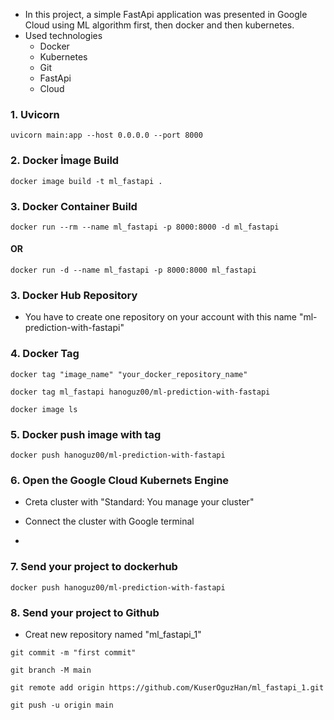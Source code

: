 - In this project, a simple FastApi application was presented in Google Cloud using ML algorithm first, then docker and then kubernetes.
- Used technologies
    - Docker
    - Kubernetes
    - Git
    - FastApi
    - Cloud

### 1. Uvicorn

```
uvicorn main:app --host 0.0.0.0 --port 8000
```

### 2. Docker İmage Build

```
docker image build -t ml_fastapi .
```

### 3. Docker Container Build

```
docker run --rm --name ml_fastapi -p 8000:8000 -d ml_fastapi
```
#### OR

```
docker run -d --name ml_fastapi -p 8000:8000 ml_fastapi
```

### 3. Docker Hub Repository

- You have to create one repository on your account with this name "ml-prediction-with-fastapi"

### 4. Docker Tag
```
docker tag "image_name" "your_docker_repository_name"
```
```
docker tag ml_fastapi hanoguz00/ml-prediction-with-fastapi
```
```
docker image ls
```

### 5. Docker push image with tag

```
docker push hanoguz00/ml-prediction-with-fastapi
```


### 6. Open the Google Cloud Kubernets Engine

- Creta cluster with "Standard: You manage your cluster"

- Connect the cluster with Google terminal

- 

### 7. Send your project to dockerhub

```
docker push hanoguz00/ml-prediction-with-fastapi
```

### 8. Send your project to Github

- Creat new repository named "ml_fastapi_1"

```
git commit -m "first commit"
```

```
git branch -M main
```

```
git remote add origin https://github.com/KuserOguzHan/ml_fastapi_1.git
```

```
git push -u origin main
```
